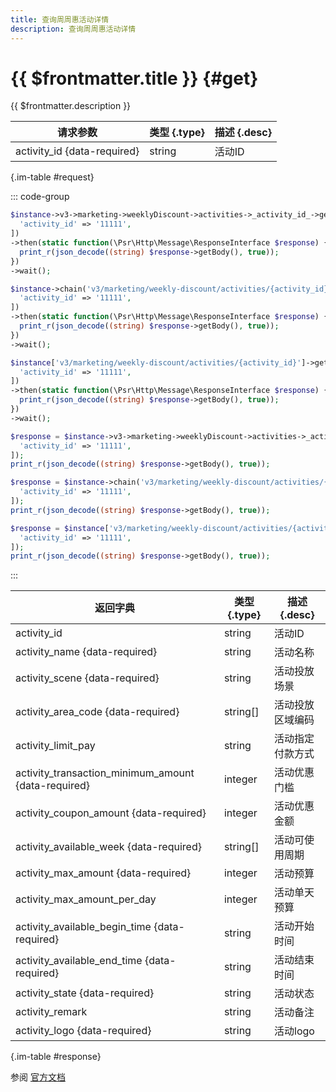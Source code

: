 ```yaml
---
title: 查询周周惠活动详情
description: 查询周周惠活动详情
---
```


# {{ $frontmatter.title }} {#get}

{{ $frontmatter.description }}

| 请求参数 | 类型 {.type} | 描述 {.desc}
| --- | --- | ---
| activity_id {data-required} | string | 活动ID

{.im-table #request}

::: code-group

```php [异步纯链式]
$instance->v3->marketing->weeklyDiscount->activities->_activity_id_->getAsync([
  'activity_id' => '11111',
])
->then(static function(\Psr\Http\Message\ResponseInterface $response) {
  print_r(json_decode((string) $response->getBody(), true));
})
->wait();
```

```php [异步声明式]
$instance->chain('v3/marketing/weekly-discount/activities/{activity_id}')->getAsync([
  'activity_id' => '11111',
])
->then(static function(\Psr\Http\Message\ResponseInterface $response) {
  print_r(json_decode((string) $response->getBody(), true));
})
->wait();
```

```php [异步属性式]
$instance['v3/marketing/weekly-discount/activities/{activity_id}']->getAsync([
  'activity_id' => '11111',
])
->then(static function(\Psr\Http\Message\ResponseInterface $response) {
  print_r(json_decode((string) $response->getBody(), true));
})
->wait();
```

```php [同步纯链式]
$response = $instance->v3->marketing->weeklyDiscount->activities->_activity_id_->get([
  'activity_id' => '11111',
]);
print_r(json_decode((string) $response->getBody(), true));
```

```php [同步声明式]
$response = $instance->chain('v3/marketing/weekly-discount/activities/{activity_id}')->get([
  'activity_id' => '11111',
]);
print_r(json_decode((string) $response->getBody(), true));
```

```php [同步属性式]
$response = $instance['v3/marketing/weekly-discount/activities/{activity_id}']->get([
  'activity_id' => '11111',
]);
print_r(json_decode((string) $response->getBody(), true));
```

:::

| 返回字典 | 类型 {.type} | 描述 {.desc}
| --- | --- | ---
| activity_id | string | 活动ID
| activity_name {data-required} | string | 活动名称
| activity_scene {data-required} | string | 活动投放场景
| activity_area_code {data-required} | string[] | 活动投放区域编码
| activity_limit_pay | string | 活动指定付款方式
| activity_transaction_minimum_amount {data-required} | integer | 活动优惠门槛
| activity_coupon_amount {data-required} | integer | 活动优惠金额
| activity_available_week {data-required} | string[] | 活动可使用周期
| activity_max_amount {data-required} | integer | 活动预算
| activity_max_amount_per_day | integer | 活动单天预算
| activity_available_begin_time {data-required} | string | 活动开始时间
| activity_available_end_time {data-required} | string | 活动结束时间
| activity_state {data-required} | string | 活动状态
| activity_remark | string | 活动备注
| activity_logo {data-required} | string | 活动logo

{.im-table #response}

参阅 [官方文档](https://pay.weixin.qq.com/wiki/doc/apiv3_partner/Offline/apis/chapter6_1_2.shtml)
